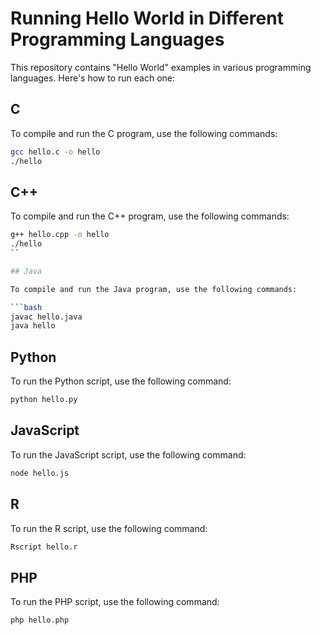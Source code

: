 # Running Hello World in Different Programming Languages

This repository contains "Hello World" examples in various programming languages. Here's how to run each one:

## C

To compile and run the C program, use the following commands:

```bash
gcc hello.c -o hello
./hello
```

## C++

To compile and run the C++ program, use the following commands:

```bash
g++ hello.cpp -o hello
./hello
``

## Java

To compile and run the Java program, use the following commands:

```bash
javac hello.java
java hello
```

## Python

To run the Python script, use the following command:

```bash
python hello.py
```

## JavaScript

To run the JavaScript script, use the following command:

```bash
node hello.js
```

## R

To run the R script, use the following command:

```bash
Rscript hello.r
```

## PHP

To run the PHP script, use the following command:

```bash
php hello.php
```
